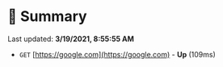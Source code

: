 # 📖 Summary
Last updated: **3/19/2021, 8:55:55 AM**

- `GET` [https://google.com](https://google.com) - **Up** (109ms)
